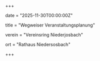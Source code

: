 +++ 

date = "2025-11-30T00:00:00Z"


title = "Wegweiser Veranstaltungsplanung"

verein = "Vereinsring Niederjosbach"

ort = "Rathaus Niedersosbach" 

+++